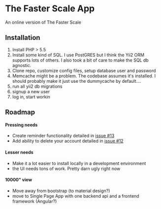 # The Faster Scale App
An online version of The Faster Scale

## Installation
1. Install PHP > 5.5
1. Install some kind of SQL. I use PostGRES but I think the Yii2 ORM supports lots of others. I also took a bit of care to make the SQL db agnostic.
1. Clone repo, customize config files, setup database user and password
1. Memcache might be a problem. The codebase assumes it's installed. I should probably make it just use the dummycache by default....
1. run all yii2 db migrations
1. signup a new user
1. log in, start workin


## Roadmap
#### Pressing needs
* Create reminder functionality detailed in [issue #13](https://github.com/CorWatts/fasterscale/issues/13)
* Add ability to delete your account detailed in [issue #12](https://github.com/CorWatts/fasterscale/issues/12)

#### Lesser needs
* Make it a lot easier to install locally in a development environment
* the UI needs tons of work. Pretty darn ugly right now

#### 10000" view
* Move away from bootstrap (to material design?)
* move to Single Page App with one backend api and a frontend framework (Angular?)
